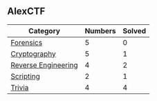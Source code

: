 ## AlexCTF

| Category | Numbers | Solved |
| -------- | ------- | ------ |
| [Forensics](https://github.com/TraiOi/CTF_WriteUp/blob/master/2017/AlexCTF/Forensics/README.md) | 5 | 0 |
| [Cryptography](https://github.com/TraiOi/CTF_WriteUp/blob/master/2017/AlexCTF/Cryptography/README.md) | 5 | 1 |
| [Reverse Engineering](https://github.com/TraiOi/CTF_WriteUp/blob/master/2017/AlexCTF/ReverseEngineering/README.md) | 4 | 2 |
| [Scripting](https://github.com/TraiOi/CTF_WriteUp/blob/master/2017/AlexCTF/Scripting/README.md) | 2 | 1 |
| [Trivia](https://github.com/TraiOi/CTF_WriteUp/blob/master/2017/AlexCTF/Trivia/README.md) | 4 | 4 |
